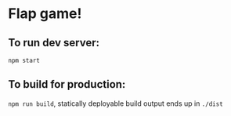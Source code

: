 # Flap game!

## To run dev server:

`npm start`

## To build for production:

`npm run build`, statically deployable build output ends up in `./dist`
